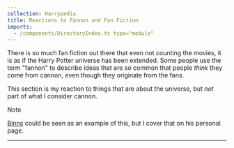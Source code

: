```yaml
---
collection: Harrypedia
title: Reactions to Fannon and Fan Fiction
imports:
  - /components/DirectoryIndex.ts type="module"
---
```


There is so much fan fiction out there that even not counting the movies, it is
as if the Harry Potter universe has been extended. Some people use the term
"fannon" to describe ideas that are so common that people _think_ they come
from cannon, even though they originate from the fans.

This section is my reaction to things that are about the universe, but _not_ part of what I consider cannon.

> [!NOTE]
> [Binns] could be seen as an example of this, but I cover that on his personal page.

---
<directory-index directory="/Harrypedia/reactions/fanfiction/"></directory-index>


[Binns]: /Harrypedia/people/Binns/Cuthbert/
